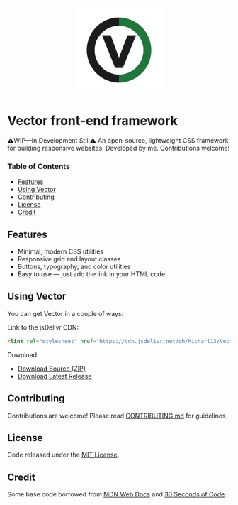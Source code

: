 <p align="center">
  <img src="Vector-logo.png" alt="Logo" width="200"/>
</p>

# Vector front-end framework
⚠️WIP—In Development Still⚠️ An open-source, lightweight CSS framework for building responsive websites. Developed by me. Contributions welcome!

### Table of Contents
- [Features](#features)
- [Using Vector](#using-vector)
- [Contributing](#contributing)
- [License](#license)
- [Credit](#credit)

## Features
- Minimal, modern CSS utilities
- Responsive grid and layout classes
- Buttons, typography, and color utilities
- Easy to use — just add the link in your HTML code

## Using Vector

You can get Vector in a couple of ways:

Link to the jsDelivr CDN:
```html
<link rel="stylesheet" href="https://cdn.jsdelivr.net/gh/Micharl13/Vector-front-end-framework@main/dist/vectorcss.css">
```
Download:

- [Download Source (ZIP)](https://github.com/Micharl13/Vector-front-end-framework/archive/refs/heads/main.zip)
- [Download Latest Release](https://github.com/Micharl13/Vector-front-end-framework/releases)

## Contributing

Contributions are welcome! Please read [CONTRIBUTING.md](CONTRIBUTING.md) for guidelines.

## License
Code released under the [MIT License](LICENSE).

## Credit
Some base code borrowed from [MDN Web Docs](https://developer.mozilla.org) and [30 Seconds of Code](https://www.30secondsofcode.org).
